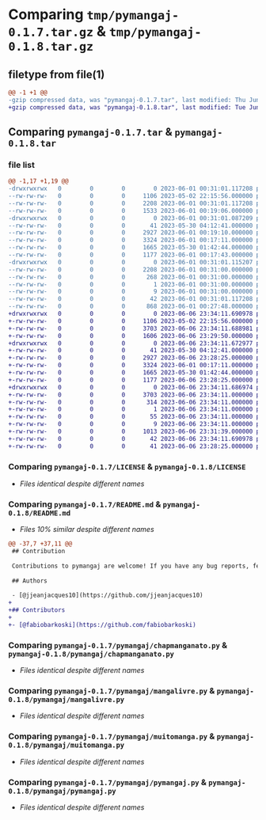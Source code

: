 # Comparing `tmp/pymangaj-0.1.7.tar.gz` & `tmp/pymangaj-0.1.8.tar.gz`

## filetype from file(1)

```diff
@@ -1 +1 @@
-gzip compressed data, was "pymangaj-0.1.7.tar", last modified: Thu Jun  1 00:31:01 2023, max compression
+gzip compressed data, was "pymangaj-0.1.8.tar", last modified: Tue Jun  6 23:34:11 2023, max compression
```

## Comparing `pymangaj-0.1.7.tar` & `pymangaj-0.1.8.tar`

### file list

```diff
@@ -1,17 +1,19 @@
-drwxrwxrwx   0        0        0        0 2023-06-01 00:31:01.117208 pymangaj-0.1.7/
--rw-rw-rw-   0        0        0     1106 2023-05-02 22:15:56.000000 pymangaj-0.1.7/LICENSE
--rw-rw-rw-   0        0        0     2208 2023-06-01 00:31:01.117208 pymangaj-0.1.7/PKG-INFO
--rw-rw-rw-   0        0        0     1533 2023-06-01 00:19:06.000000 pymangaj-0.1.7/README.md
-drwxrwxrwx   0        0        0        0 2023-06-01 00:31:01.087209 pymangaj-0.1.7/pymangaj/
--rw-rw-rw-   0        0        0       41 2023-05-30 04:12:41.000000 pymangaj-0.1.7/pymangaj/__init__.py
--rw-rw-rw-   0        0        0     2927 2023-06-01 00:19:10.000000 pymangaj-0.1.7/pymangaj/chapmanganato.py
--rw-rw-rw-   0        0        0     3324 2023-06-01 00:17:11.000000 pymangaj-0.1.7/pymangaj/mangalivre.py
--rw-rw-rw-   0        0        0     1665 2023-05-30 01:42:44.000000 pymangaj-0.1.7/pymangaj/muitomanga.py
--rw-rw-rw-   0        0        0     1177 2023-06-01 00:17:43.000000 pymangaj-0.1.7/pymangaj/pymangaj.py
-drwxrwxrwx   0        0        0        0 2023-06-01 00:31:01.115207 pymangaj-0.1.7/pymangaj.egg-info/
--rw-rw-rw-   0        0        0     2208 2023-06-01 00:31:00.000000 pymangaj-0.1.7/pymangaj.egg-info/PKG-INFO
--rw-rw-rw-   0        0        0      268 2023-06-01 00:31:00.000000 pymangaj-0.1.7/pymangaj.egg-info/SOURCES.txt
--rw-rw-rw-   0        0        0        1 2023-06-01 00:31:00.000000 pymangaj-0.1.7/pymangaj.egg-info/dependency_links.txt
--rw-rw-rw-   0        0        0        9 2023-06-01 00:31:00.000000 pymangaj-0.1.7/pymangaj.egg-info/top_level.txt
--rw-rw-rw-   0        0        0       42 2023-06-01 00:31:01.117208 pymangaj-0.1.7/setup.cfg
--rw-rw-rw-   0        0        0      868 2023-06-01 00:27:48.000000 pymangaj-0.1.7/setup.py
+drwxrwxrwx   0        0        0        0 2023-06-06 23:34:11.690978 pymangaj-0.1.8/
+-rw-rw-rw-   0        0        0     1106 2023-05-02 22:15:56.000000 pymangaj-0.1.8/LICENSE
+-rw-rw-rw-   0        0        0     3703 2023-06-06 23:34:11.688981 pymangaj-0.1.8/PKG-INFO
+-rw-rw-rw-   0        0        0     1606 2023-06-06 23:29:50.000000 pymangaj-0.1.8/README.md
+drwxrwxrwx   0        0        0        0 2023-06-06 23:34:11.672977 pymangaj-0.1.8/pymangaj/
+-rw-rw-rw-   0        0        0       41 2023-05-30 04:12:41.000000 pymangaj-0.1.8/pymangaj/__init__.py
+-rw-rw-rw-   0        0        0     2927 2023-06-06 23:28:25.000000 pymangaj-0.1.8/pymangaj/chapmanganato.py
+-rw-rw-rw-   0        0        0     3324 2023-06-01 00:17:11.000000 pymangaj-0.1.8/pymangaj/mangalivre.py
+-rw-rw-rw-   0        0        0     1665 2023-05-30 01:42:44.000000 pymangaj-0.1.8/pymangaj/muitomanga.py
+-rw-rw-rw-   0        0        0     1177 2023-06-06 23:28:25.000000 pymangaj-0.1.8/pymangaj/pymangaj.py
+drwxrwxrwx   0        0        0        0 2023-06-06 23:34:11.686974 pymangaj-0.1.8/pymangaj.egg-info/
+-rw-rw-rw-   0        0        0     3703 2023-06-06 23:34:11.000000 pymangaj-0.1.8/pymangaj.egg-info/PKG-INFO
+-rw-rw-rw-   0        0        0      314 2023-06-06 23:34:11.000000 pymangaj-0.1.8/pymangaj.egg-info/SOURCES.txt
+-rw-rw-rw-   0        0        0        1 2023-06-06 23:34:11.000000 pymangaj-0.1.8/pymangaj.egg-info/dependency_links.txt
+-rw-rw-rw-   0        0        0       55 2023-06-06 23:34:11.000000 pymangaj-0.1.8/pymangaj.egg-info/requires.txt
+-rw-rw-rw-   0        0        0        9 2023-06-06 23:34:11.000000 pymangaj-0.1.8/pymangaj.egg-info/top_level.txt
+-rw-rw-rw-   0        0        0     1013 2023-06-06 23:31:39.000000 pymangaj-0.1.8/pyproject.toml
+-rw-rw-rw-   0        0        0       42 2023-06-06 23:34:11.690978 pymangaj-0.1.8/setup.cfg
+-rw-rw-rw-   0        0        0       41 2023-06-06 23:28:25.000000 pymangaj-0.1.8/setup.py
```

### Comparing `pymangaj-0.1.7/LICENSE` & `pymangaj-0.1.8/LICENSE`

 * *Files identical despite different names*

### Comparing `pymangaj-0.1.7/README.md` & `pymangaj-0.1.8/README.md`

 * *Files 10% similar despite different names*

```diff
@@ -37,7 +37,11 @@
 ## Contribution
 
 Contributions to pymangaj are welcome! If you have any bug reports, feature requests, or suggestions, please open an issue on the [GitHub repository](https://github.com/jjeanjacques10/pymangaj).
 
 ## Authors
 
 - [@jjeanjacques10](https://github.com/jjeanjacques10)
+
+## Contributors
+
+- [@fabiobarkoski](https://github.com/fabiobarkoski)
```

### Comparing `pymangaj-0.1.7/pymangaj/chapmanganato.py` & `pymangaj-0.1.8/pymangaj/chapmanganato.py`

 * *Files identical despite different names*

### Comparing `pymangaj-0.1.7/pymangaj/mangalivre.py` & `pymangaj-0.1.8/pymangaj/mangalivre.py`

 * *Files identical despite different names*

### Comparing `pymangaj-0.1.7/pymangaj/muitomanga.py` & `pymangaj-0.1.8/pymangaj/muitomanga.py`

 * *Files identical despite different names*

### Comparing `pymangaj-0.1.7/pymangaj/pymangaj.py` & `pymangaj-0.1.8/pymangaj/pymangaj.py`

 * *Files identical despite different names*

